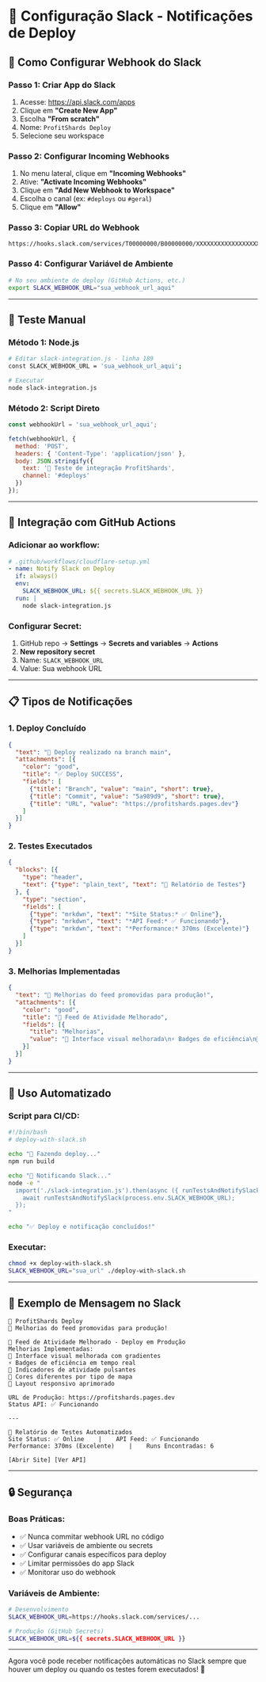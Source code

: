 # 📢 Configuração Slack - Notificações de Deploy

## 🚀 Como Configurar Webhook do Slack

### **Passo 1: Criar App do Slack**
1. Acesse: https://api.slack.com/apps
2. Clique em **"Create New App"**
3. Escolha **"From scratch"**
4. Nome: `ProfitShards Deploy`
5. Selecione seu workspace

### **Passo 2: Configurar Incoming Webhooks**
1. No menu lateral, clique em **"Incoming Webhooks"**
2. Ative: **"Activate Incoming Webhooks"**
3. Clique em **"Add New Webhook to Workspace"**
4. Escolha o canal (ex: `#deploys` ou `#geral`)
5. Clique em **"Allow"**

### **Passo 3: Copiar URL do Webhook**
```
https://hooks.slack.com/services/T00000000/B00000000/XXXXXXXXXXXXXXXXXXXXXXXX
```

### **Passo 4: Configurar Variável de Ambiente**
```bash
# No seu ambiente de deploy (GitHub Actions, etc.)
export SLACK_WEBHOOK_URL="sua_webhook_url_aqui"
```

---

## 🧪 Teste Manual

### **Método 1: Node.js**
```bash
# Editar slack-integration.js - linha 189
const SLACK_WEBHOOK_URL = 'sua_webhook_url_aqui';

# Executar
node slack-integration.js
```

### **Método 2: Script Direto**
```javascript
const webhookUrl = 'sua_webhook_url_aqui';

fetch(webhookUrl, {
  method: 'POST',
  headers: { 'Content-Type': 'application/json' },
  body: JSON.stringify({
    text: '🧪 Teste de integração ProfitShards',
    channel: '#deploys'
  })
});
```

---

## 🔧 Integração com GitHub Actions

### **Adicionar ao workflow:**
```yaml
# .github/workflows/cloudflare-setup.yml
- name: Notify Slack on Deploy
  if: always()
  env:
    SLACK_WEBHOOK_URL: ${{ secrets.SLACK_WEBHOOK_URL }}
  run: |
    node slack-integration.js
```

### **Configurar Secret:**
1. GitHub repo → **Settings** → **Secrets and variables** → **Actions**
2. **New repository secret**
3. Name: `SLACK_WEBHOOK_URL`
4. Value: Sua webhook URL

---

## 📋 Tipos de Notificações

### **1. Deploy Concluído**
```json
{
  "text": "🚀 Deploy realizado na branch main",
  "attachments": [{
    "color": "good",
    "title": "✅ Deploy SUCCESS",
    "fields": [
      {"title": "Branch", "value": "main", "short": true},
      {"title": "Commit", "value": "5a989d9", "short": true},
      {"title": "URL", "value": "https://profitshards.pages.dev"}
    ]
  }]
}
```

### **2. Testes Executados**
```json
{
  "blocks": [{
    "type": "header",
    "text": {"type": "plain_text", "text": "🧪 Relatório de Testes"}
  }, {
    "type": "section",
    "fields": [
      {"type": "mrkdwn", "text": "*Site Status:* ✅ Online"},
      {"type": "mrkdwn", "text": "*API Feed:* ✅ Funcionando"},
      {"type": "mrkdwn", "text": "*Performance:* 370ms (Excelente)"}
    ]
  }]
}
```

### **3. Melhorias Implementadas**
```json
{
  "text": "🎉 Melhorias do feed promovidas para produção!",
  "attachments": [{
    "color": "good", 
    "title": "🚀 Feed de Atividade Melhorado",
    "fields": [{
      "title": "Melhorias",
      "value": "🎨 Interface visual melhorada\n⚡ Badges de eficiência\n🔄 Indicadores pulsantes"
    }]
  }]
}
```

---

## 🎯 Uso Automatizado

### **Script para CI/CD:**
```bash
#!/bin/bash
# deploy-with-slack.sh

echo "🚀 Fazendo deploy..."
npm run build

echo "📢 Notificando Slack..."
node -e "
  import('./slack-integration.js').then(async ({ runTestsAndNotifySlack }) => {
    await runTestsAndNotifySlack(process.env.SLACK_WEBHOOK_URL);
  });
"

echo "✅ Deploy e notificação concluídos!"
```

### **Executar:**
```bash
chmod +x deploy-with-slack.sh
SLACK_WEBHOOK_URL="sua_url" ./deploy-with-slack.sh
```

---

## 📱 Exemplo de Mensagem no Slack

```
🚀 ProfitShards Deploy
🎉 Melhorias do feed promovidas para produção!

🚀 Feed de Atividade Melhorado - Deploy em Produção
Melhorias Implementadas:
🎨 Interface visual melhorada com gradientes  
⚡ Badges de eficiência em tempo real
🔄 Indicadores de atividade pulsantes
🎯 Cores diferentes por tipo de mapa
📱 Layout responsivo aprimorado

URL de Produção: https://profitshards.pages.dev
Status API: ✅ Funcionando

---

🧪 Relatório de Testes Automatizados
Site Status: ✅ Online    |    API Feed: ✅ Funcionando
Performance: 370ms (Excelente)    |    Runs Encontradas: 6

[Abrir Site] [Ver API]
```

---

## 🔒 Segurança

### **Boas Práticas:**
- ✅ Nunca commitar webhook URL no código
- ✅ Usar variáveis de ambiente ou secrets
- ✅ Configurar canais específicos para deploy
- ✅ Limitar permissões do app Slack
- ✅ Monitorar uso do webhook

### **Variáveis de Ambiente:**
```bash
# Desenvolvimento
SLACK_WEBHOOK_URL=https://hooks.slack.com/services/...

# Produção (GitHub Secrets)
SLACK_WEBHOOK_URL=${{ secrets.SLACK_WEBHOOK_URL }}
```

---

Agora você pode receber notificações automáticas no Slack sempre que houver um deploy ou quando os testes forem executados! 🎉